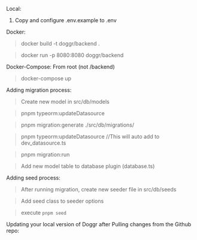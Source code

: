 Local:

1. Copy and configure .env.example to .env

Docker:

> docker build -t doggr/backend .

> docker run -p 8080:8080 doggr/backend

Docker-Compose:
From root (not /backend)

> docker-compose up


Adding migration process:

> Create new model in src/db/models

> pnpm typeorm:updateDatasource

> pnpm migration:generate ./src/db/migrations/<NAMEHERE>

> pnpm typeorm:updateDatasource //This will auto add to dev_datasource.ts

> pnpm migration:run

> Add new model table to database plugin (database.ts)

Adding seed process:
> After running migration, create new seeder file in src/db/seeds

> Add seed class to seeder options

> execute `pnpm seed`

Updating your local version of Doggr after Pulling changes from the Github repo:
> 
  
